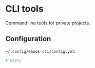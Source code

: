 # CLI tools

Command line tools for private projects.

## Configuration

`~/.config/ebook-cli/config.yml`:

```yml
# Empty
```
